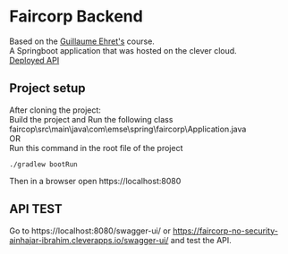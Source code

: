 # Faircorp Backend 
Based on the [Guillaume Ehret's](https://dev-mind.fr/) course.    
A Springboot application that was hosted on the clever cloud.  
[Deployed API](https://faircorp-no-security-ainhajar-ibrahim.cleverapps.io/)  
## Project setup
After cloning the project:  
Build the project and Run the following class faircop\src\main\java\com\emse\spring\faircorp\Application.java  
OR  
Run this command in the root file of the project
```
./gradlew bootRun
```  
Then in a browser open https://localhost:8080  

## API TEST  
Go to https://localhost:8080/swagger-ui/ or https://faircorp-no-security-ainhajar-ibrahim.cleverapps.io/swagger-ui/ and test the API.
